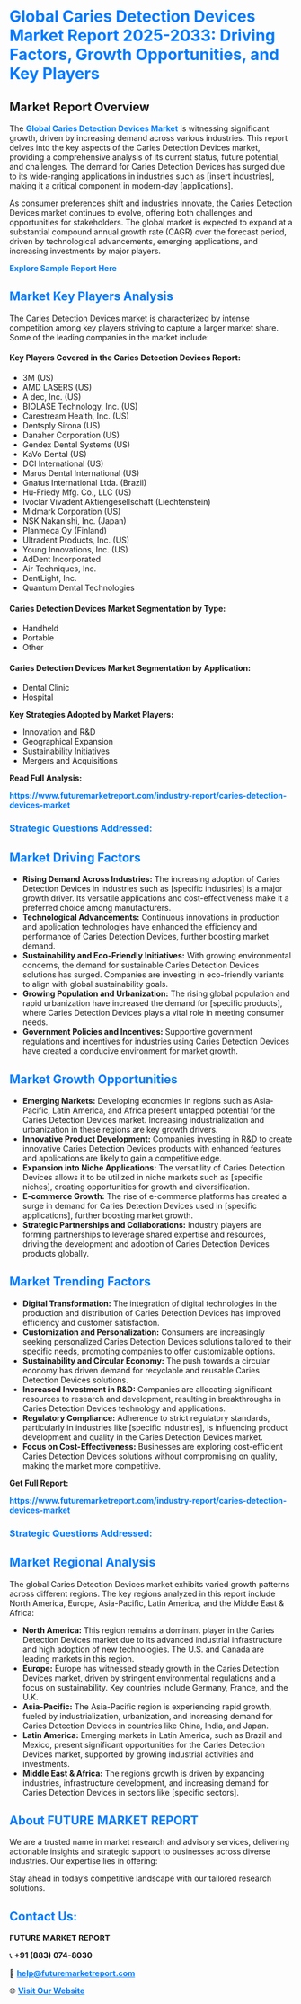 <h1 style="color: #007BFF;">Global Caries Detection Devices Market Report 2025-2033: Driving Factors, Growth Opportunities, and Key Players</h1>

<section id="overview">
<h2>Market Report Overview</h2>
<p>The <a href="https://www.futuremarketreport.com/industry-report/caries-detection-devices-market" style="color: #007BFF; text-decoration: none;"><strong>Global Caries Detection Devices Market</strong></a> is witnessing significant growth, driven by increasing demand across various industries. This report delves into the key aspects of the Caries Detection Devices market, providing a comprehensive analysis of its current status, future potential, and challenges. The demand for Caries Detection Devices has surged due to its wide-ranging applications in industries such as [insert industries], making it a critical component in modern-day [applications].</p>
<p>As consumer preferences shift and industries innovate, the Caries Detection Devices market continues to evolve, offering both challenges and opportunities for stakeholders. The global market is expected to expand at a substantial compound annual growth rate (CAGR) over the forecast period, driven by technological advancements, emerging applications, and increasing investments by major players.</p>
</section>

<section id="overview">
<p><a href="https://www.futuremarketreport.com/request-sample/reportId=101406" style="color: #007BFF; text-decoration: none;"><strong>Explore Sample Report Here</strong></a></p>
</section>

<section id="key-players">
<h2 style="color: #007BFF;">Market Key Players Analysis</h2>
<p>The Caries Detection Devices market is characterized by intense competition among key players striving to capture a larger market share. Some of the leading companies in the market include:</p>
<h4>Key Players Covered in the Caries Detection Devices Report:</h4>
<ul><li>3M (US)</li><li>AMD LASERS (US)</li><li>A dec, Inc. (US)</li><li>BIOLASE Technology, Inc. (US)</li><li>Carestream Health, Inc. (US)</li><li>Dentsply Sirona (US)</li><li>Danaher Corporation (US)</li><li>Gendex Dental Systems (US)</li><li>KaVo Dental (US)</li><li>DCI International (US)</li><li>Marus Dental International (US)</li><li>Gnatus International Ltda. (Brazil)</li><li>Hu-Friedy Mfg. Co., LLC (US)</li><li>Ivoclar Vivadent Aktiengesellschaft (Liechtenstein)</li><li>Midmark Corporation (US)</li><li>NSK Nakanishi, Inc. (Japan)</li><li>Planmeca Oy (Finland)</li><li>Ultradent Products, Inc. (US)</li><li>Young Innovations, Inc. (US)</li><li>AdDent Incorporated</li><li>Air Techniques, Inc.</li><li>DentLight, Inc.</li><li>Quantum Dental Technologies</li></ul>
<h4>Caries Detection Devices Market Segmentation by Type:</h4>
<ul><li>Handheld</li><li>Portable</li><li>Other</li></ul>

<h4>Caries Detection Devices Market Segmentation by Application:</h4>
<ul><li>Dental Clinic</li><li>Hospital</li></ul>
<p><strong>Key Strategies Adopted by Market Players:</strong></p>
<ul>
<li>Innovation and R&D</li>
<li>Geographical Expansion</li>
<li>Sustainability Initiatives</li>
<li>Mergers and Acquisitions</li>
</ul>
</section>

<section>
<p><strong>Read Full Analysis: </strong></p><a href="https://www.futuremarketreport.com/industry-report/caries-detection-devices-market" style="color: #007BFF; text-decoration: none;"><strong>https://www.futuremarketreport.com/industry-report/caries-detection-devices-market</strong></a>
<h3 style="color: #007BFF;">Strategic Questions Addressed:</h3>
</section>

<section id="driving-factors">
<h2 style="color: #007BFF;">Market Driving Factors</h2>
<ul>
<li><strong>Rising Demand Across Industries:</strong> The increasing adoption of Caries Detection Devices in industries such as [specific industries] is a major growth driver. Its versatile applications and cost-effectiveness make it a preferred choice among manufacturers.</li>
<li><strong>Technological Advancements:</strong> Continuous innovations in production and application technologies have enhanced the efficiency and performance of Caries Detection Devices, further boosting market demand.</li>
<li><strong>Sustainability and Eco-Friendly Initiatives:</strong> With growing environmental concerns, the demand for sustainable Caries Detection Devices solutions has surged. Companies are investing in eco-friendly variants to align with global sustainability goals.</li>
<li><strong>Growing Population and Urbanization:</strong> The rising global population and rapid urbanization have increased the demand for [specific products], where Caries Detection Devices plays a vital role in meeting consumer needs.</li>
<li><strong>Government Policies and Incentives:</strong> Supportive government regulations and incentives for industries using Caries Detection Devices have created a conducive environment for market growth.</li>
</ul>
</section>

<section id="growth-opportunities">
<h2 style="color: #007BFF;">Market Growth Opportunities</h2>
<ul>
<li><strong>Emerging Markets:</strong> Developing economies in regions such as Asia-Pacific, Latin America, and Africa present untapped potential for the Caries Detection Devices market. Increasing industrialization and urbanization in these regions are key growth drivers.</li>
<li><strong>Innovative Product Development:</strong> Companies investing in R&D to create innovative Caries Detection Devices products with enhanced features and applications are likely to gain a competitive edge.</li>
<li><strong>Expansion into Niche Applications:</strong> The versatility of Caries Detection Devices allows it to be utilized in niche markets such as [specific niches], creating opportunities for growth and diversification.</li>
<li><strong>E-commerce Growth:</strong> The rise of e-commerce platforms has created a surge in demand for Caries Detection Devices used in [specific applications], further boosting market growth.</li>
<li><strong>Strategic Partnerships and Collaborations:</strong> Industry players are forming partnerships to leverage shared expertise and resources, driving the development and adoption of Caries Detection Devices products globally.</li>
</ul>
</section>

<section id="trending-factors">
<h2 style="color: #007BFF;">Market Trending Factors</h2>
<ul>
<li><strong>Digital Transformation:</strong> The integration of digital technologies in the production and distribution of Caries Detection Devices has improved efficiency and customer satisfaction.</li>
<li><strong>Customization and Personalization:</strong> Consumers are increasingly seeking personalized Caries Detection Devices solutions tailored to their specific needs, prompting companies to offer customizable options.</li>
<li><strong>Sustainability and Circular Economy:</strong> The push towards a circular economy has driven demand for recyclable and reusable Caries Detection Devices solutions.</li>
<li><strong>Increased Investment in R&D:</strong> Companies are allocating significant resources to research and development, resulting in breakthroughs in Caries Detection Devices technology and applications.</li>
<li><strong>Regulatory Compliance:</strong> Adherence to strict regulatory standards, particularly in industries like [specific industries], is influencing product development and quality in the Caries Detection Devices market.</li>
<li><strong>Focus on Cost-Effectiveness:</strong> Businesses are exploring cost-efficient Caries Detection Devices solutions without compromising on quality, making the market more competitive.</li>
</ul>
</section>

<section>
<p><strong>Get Full Report: </strong></p><a href="https://www.futuremarketreport.com/industry-report/caries-detection-devices-market" style="color: #007BFF; text-decoration: none;"><strong>https://www.futuremarketreport.com/industry-report/caries-detection-devices-market</strong></a>
<h3 style="color: #007BFF;">Strategic Questions Addressed:</h3>
</section>


<section id="regional-analysis">
<h2 style="color: #007BFF;">Market Regional Analysis</h2>
<p>The global Caries Detection Devices market exhibits varied growth patterns across different regions. The key regions analyzed in this report include North America, Europe, Asia-Pacific, Latin America, and the Middle East & Africa:</p>
<ul>
<li><strong>North America:</strong> This region remains a dominant player in the Caries Detection Devices market due to its advanced industrial infrastructure and high adoption of new technologies. The U.S. and Canada are leading markets in this region.</li>
<li><strong>Europe:</strong> Europe has witnessed steady growth in the Caries Detection Devices market, driven by stringent environmental regulations and a focus on sustainability. Key countries include Germany, France, and the U.K.</li>
<li><strong>Asia-Pacific:</strong> The Asia-Pacific region is experiencing rapid growth, fueled by industrialization, urbanization, and increasing demand for Caries Detection Devices in countries like China, India, and Japan.</li>
<li><strong>Latin America:</strong> Emerging markets in Latin America, such as Brazil and Mexico, present significant opportunities for the Caries Detection Devices market, supported by growing industrial activities and investments.</li>
<li><strong>Middle East & Africa:</strong> The region’s growth is driven by expanding industries, infrastructure development, and increasing demand for Caries Detection Devices in sectors like [specific sectors].</li>
</ul>
</section>

<footer>
<h2 style="color: #007BFF;">About FUTURE MARKET REPORT</h2>
<p>We are a trusted name in market research and advisory services, delivering actionable insights and strategic support to businesses across diverse industries. Our expertise lies in offering:</p>

<p>Stay ahead in today’s competitive landscape with our tailored research solutions.</p>

<h2 style="color: #007BFF;">Contact Us:</h2>
<p><strong>FUTURE MARKET REPORT</strong></p>
<p>📞 <strong>+91 (883) 074-8030</strong></p>
<p>📧 <strong><a href="mailto:help@futuremarketreport.com" style="color: #007BFF;">help@futuremarketreport.com</a></strong></p>
<p>🌐 <strong><a href="https://www.futuremarketreport.com/" style="color: #007BFF;">Visit Our Website</a></strong></p>
</footer>